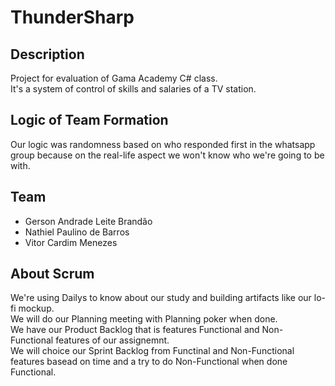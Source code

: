 # ThunderSharp

## Description
Project for evaluation of Gama Academy C# class.\
It's a system of control of skills and salaries of a TV station.

## Logic of Team Formation
Our logic was randomness based on who responded first in the whatsapp group because on the real-life aspect we won't know who we're going to be with.

## Team
* Gerson Andrade Leite Brandão
* Nathiel Paulino de Barros
* Vitor Cardim Menezes

## About Scrum
We're using Dailys to know about our study and building artifacts like our lo-fi mockup.\
We will do our Planning meeting with Planning poker when done.\
We have our Product Backlog that is features Functional and Non-Functional features of our assignemnt.\
We will choice our Sprint Backlog from Functinal and Non-Functional features basead on time and a try to do Non-Functional when done Functional.

